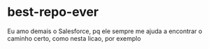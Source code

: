 # best-repo-ever
Eu amo demais o Salesforce, pq ele sempre me ajuda a encontrar o caminho certo, como nesta licao, por exemplo
